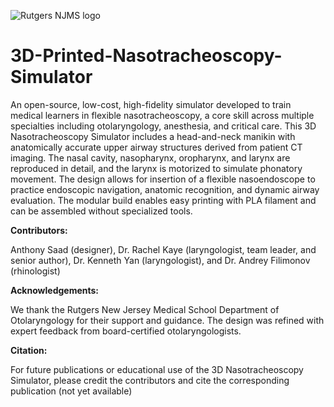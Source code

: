 
![Rutgers NJMS logo](https://github.com/user-attachments/assets/aa43ec55-cde8-4588-8d2b-d0ad3ecfc5cf)
# 3D-Printed-Nasotracheoscopy-Simulator

An open-source, low-cost, high-fidelity simulator developed to train medical learners in flexible nasotracheoscopy, a core skill across multiple specialties including otolaryngology, anesthesia, and critical care. This 3D Nasotracheoscopy Simulator includes a head-and-neck manikin with anatomically accurate upper airway structures derived from patient CT imaging. The nasal cavity, nasopharynx, oropharynx, and larynx are reproduced in detail, and the larynx is motorized to simulate phonatory movement. The design allows for insertion of a flexible nasoendoscope to practice endoscopic navigation, anatomic recognition, and dynamic airway evaluation. The modular build enables easy printing with PLA filament and can be assembled without specialized tools.

 
**Contributors:**

Anthony Saad (designer), Dr. Rachel Kaye (laryngologist, team leader, and senior author), Dr. Kenneth Yan (laryngologist), and Dr. Andrey Filimonov (rhinologist)

 
**Acknowledgements:**

We thank the Rutgers New Jersey Medical School Department of Otolaryngology for their support and guidance. The design was refined with expert feedback from board-certified otolaryngologists.

 
**Citation:**

For future publications or educational use of the 3D Nasotracheoscopy Simulator, please credit the contributors and cite the corresponding publication (not yet available)
